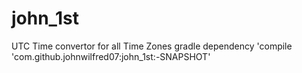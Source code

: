 # john_1st
UTC Time convertor for all Time Zones
gradle dependency
    'compile 'com.github.johnwilfred07:john_1st:-SNAPSHOT'

